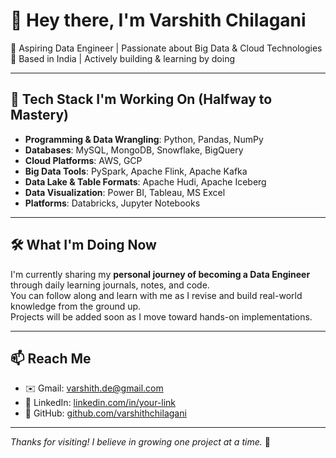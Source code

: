 # 👋 Hey there, I'm Varshith Chilagani

🎯 Aspiring Data Engineer | Passionate about Big Data & Cloud Technologies  
📍 Based in India | Actively building & learning by doing

---

## 🚀 Tech Stack I'm Working On (Halfway to Mastery)

- **Programming & Data Wrangling**: Python, Pandas, NumPy  
- **Databases**: MySQL, MongoDB, Snowflake, BigQuery  
- **Cloud Platforms**: AWS, GCP  
- **Big Data Tools**: PySpark, Apache Flink, Apache Kafka  
- **Data Lake & Table Formats**: Apache Hudi, Apache Iceberg  
- **Data Visualization**: Power BI, Tableau, MS Excel  
- **Platforms**: Databricks, Jupyter Notebooks

---

## 🛠️ What I'm Doing Now

I'm currently sharing my **personal journey of becoming a Data Engineer** through daily learning journals, notes, and code.  
You can follow along and learn with me as I revise and build real-world knowledge from the ground up.  
Projects will be added soon as I move toward hands-on implementations.

---

## 📫 Reach Me

- ✉️ Gmail: varshith.de@gmail.com  
- 🔗 LinkedIn: [linkedin.com/in/your-link](www.linkedin.com/in/varshith-chilagani)  
- 🧠 GitHub: [github.com/varshithchilagani](https://github.com/varshithchilagani)

---

_Thanks for visiting! I believe in growing one project at a time._ 🙌
